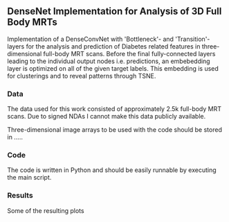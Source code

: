## DenseNet Implementation for Analysis of 3D Full Body MRTs

Implementation of a DenseConvNet with 'Bottleneck'- and 'Transition'-layers for the analysis and prediction of Diabetes related features in three-dimensional full-body MRT scans. Before the final fully-connected layers leading to the individual output nodes i.e. predictions, an embebedding layer is optimized on all of the given target labels. This embedding is used for clusterings and to reveal patterns through TSNE.

### Data

The data used for this work consisted of approximately 2.5k full-body MRT scans.
Due to signed NDAs I cannot make this data publicly available.

Three-dimensional image arrays to be used with the code should be stored in .....

### Code

The code is written in Python and should be easily runnable by executing the main script.

### Results

Some of the resulting plots

